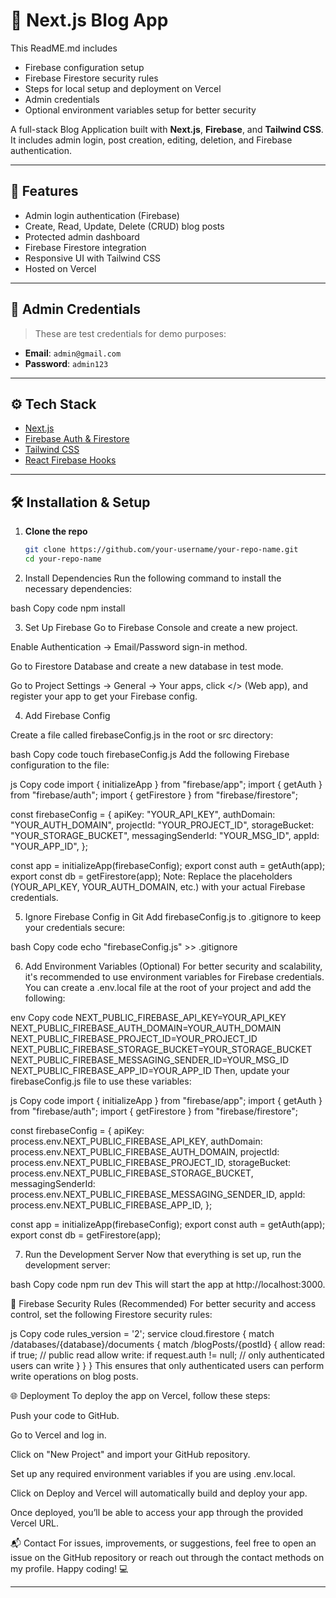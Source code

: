 # 📝 Next.js Blog App

This ReadME.md includes


- Firebase configuration setup
- Firebase Firestore security rules
- Steps for local setup and deployment on Vercel
- Admin credentials
- Optional environment variables setup for better security


A full-stack Blog Application built with **Next.js**, **Firebase**, and **Tailwind CSS**.  
It includes admin login, post creation, editing, deletion, and Firebase authentication.

---

## 🚀 Features

- Admin login authentication (Firebase)
- Create, Read, Update, Delete (CRUD) blog posts
- Protected admin dashboard
- Firebase Firestore integration
- Responsive UI with Tailwind CSS
- Hosted on Vercel

---

## 🔐 Admin Credentials

> These are test credentials for demo purposes:

- **Email**: `admin@gmail.com`  
- **Password**: `admin123`

---

## ⚙️ Tech Stack

- [Next.js](https://nextjs.org/)
- [Firebase Auth & Firestore](https://firebase.google.com/)
- [Tailwind CSS](https://tailwindcss.com/)
- [React Firebase Hooks](https://github.com/CSFrequency/react-firebase-hooks)

---

## 🛠️ Installation & Setup

1. **Clone the repo**
   ```bash
   git clone https://github.com/your-username/your-repo-name.git
   cd your-repo-name

2. Install Dependencies
Run the following command to install the necessary dependencies:

bash
Copy code
npm install

3. Set Up Firebase
Go to Firebase Console and create a new project.

Enable Authentication → Email/Password sign-in method.

Go to Firestore Database and create a new database in test mode.

Go to Project Settings → General → Your apps, click </> (Web app), and register your app to get your Firebase config.

4. Add Firebase Config

Create a file called firebaseConfig.js in the root or src directory:

bash
Copy code
touch firebaseConfig.js
Add the following Firebase configuration to the file:

js
Copy code
import { initializeApp } from "firebase/app";
import { getAuth } from "firebase/auth";
import { getFirestore } from "firebase/firestore";

const firebaseConfig = {
  apiKey: "YOUR_API_KEY",
  authDomain: "YOUR_AUTH_DOMAIN",
  projectId: "YOUR_PROJECT_ID",
  storageBucket: "YOUR_STORAGE_BUCKET",
  messagingSenderId: "YOUR_MSG_ID",
  appId: "YOUR_APP_ID",
};

const app = initializeApp(firebaseConfig);
export const auth = getAuth(app);
export const db = getFirestore(app);
Note: Replace the placeholders (YOUR_API_KEY, YOUR_AUTH_DOMAIN, etc.) with your actual Firebase credentials.

5. Ignore Firebase Config in Git
Add firebaseConfig.js to .gitignore to keep your credentials secure:

bash
Copy code
echo "firebaseConfig.js" >> .gitignore

6. Add Environment Variables (Optional)
For better security and scalability, it's recommended to use environment variables for Firebase credentials. You can create a .env.local file at the root of your project and add the following:

env
Copy code
NEXT_PUBLIC_FIREBASE_API_KEY=YOUR_API_KEY
NEXT_PUBLIC_FIREBASE_AUTH_DOMAIN=YOUR_AUTH_DOMAIN
NEXT_PUBLIC_FIREBASE_PROJECT_ID=YOUR_PROJECT_ID
NEXT_PUBLIC_FIREBASE_STORAGE_BUCKET=YOUR_STORAGE_BUCKET
NEXT_PUBLIC_FIREBASE_MESSAGING_SENDER_ID=YOUR_MSG_ID
NEXT_PUBLIC_FIREBASE_APP_ID=YOUR_APP_ID
Then, update your firebaseConfig.js file to use these variables:

js
Copy code
import { initializeApp } from "firebase/app";
import { getAuth } from "firebase/auth";
import { getFirestore } from "firebase/firestore";

const firebaseConfig = {
  apiKey: process.env.NEXT_PUBLIC_FIREBASE_API_KEY,
  authDomain: process.env.NEXT_PUBLIC_FIREBASE_AUTH_DOMAIN,
  projectId: process.env.NEXT_PUBLIC_FIREBASE_PROJECT_ID,
  storageBucket: process.env.NEXT_PUBLIC_FIREBASE_STORAGE_BUCKET,
  messagingSenderId: process.env.NEXT_PUBLIC_FIREBASE_MESSAGING_SENDER_ID,
  appId: process.env.NEXT_PUBLIC_FIREBASE_APP_ID,
};

const app = initializeApp(firebaseConfig);
export const auth = getAuth(app);
export const db = getFirestore(app);

7. Run the Development Server
Now that everything is set up, run the development server:

bash
Copy code
npm run dev
This will start the app at http://localhost:3000.

🔐 Firebase Security Rules (Recommended)
For better security and access control, set the following Firestore security rules:

js
Copy code
rules_version = '2';
service cloud.firestore {
  match /databases/{database}/documents {
    match /blogPosts/{postId} {
      allow read: if true; // public read
      allow write: if request.auth != null; // only authenticated users can write
    }
  }
}
This ensures that only authenticated users can perform write operations on blog posts.

🌐 Deployment
To deploy the app on Vercel, follow these steps:

Push your code to GitHub.

Go to Vercel and log in.

Click on "New Project" and import your GitHub repository.

Set up any required environment variables if you are using .env.local.

Click on Deploy and Vercel will automatically build and deploy your app.

Once deployed, you’ll be able to access your app through the provided Vercel URL.

📬 Contact
For issues, improvements, or suggestions, feel free to open an issue on the GitHub repository or reach out through the contact methods on my profile. Happy coding! 💻

---
